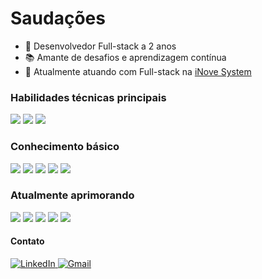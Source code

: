 # Saudações
- 🚀 Desenvolvedor Full-stack a 2 anos
- 📚 Amante de desafios e aprendizagem contínua
- 💼 Atualmente atuando com Full-stack na <a target="_blank" href="https://www.inovesystem.com/">iNove System</a>

### Habilidades técnicas principais
<div>
  <img src="https://img.shields.io/static/v1?label=&message=JavaScript&color=0d1117&style=for-the-badge&logo=JavaScript"/>
  <img src="https://img.shields.io/static/v1?label=&message=React&color=0d1117&style=for-the-badge&logo=React"/>
  <img src="https://img.shields.io/static/v1?label=&message=Next.js&color=0d1117&style=for-the-badge&logo=Next.js"/>
</div>

### Conhecimento básico
<div>
  <img src="https://img.shields.io/static/v1?label=&message=Node JS&color=0d1117&style=for-the-badge&logo=nodedotjs"/>
  <img src="https://img.shields.io/static/v1?label=&message=SQL&color=0d1117&style=for-the-badge&logo=sqlite"/>
  <img src="https://img.shields.io/static/v1?label=&message=TypeScript&color=0d1117&style=for-the-badge&logo=TypeScript"/>
  <img src="https://img.shields.io/static/v1?label=&message=Express&color=0d1117&style=for-the-badge&logo=express"/>
  <img src="https://img.shields.io/static/v1?label=&message=Fastify&color=0d1117&style=for-the-badge&logo=fastify"/>
</div>

### Atualmente aprimorando
<div>
  <img src="https://img.shields.io/static/v1?label=&message=Prisma&color=0d1117&style=for-the-badge&logo=prisma"/>
  <img src="https://img.shields.io/static/v1?label=&message=Docker&color=0d1117&style=for-the-badge&logo=docker"/>
  <img src="https://img.shields.io/static/v1?label=&message=Nest JS&color=0d1117&style=for-the-badge&logo=nestjs"/>
  <img src="https://img.shields.io/static/v1?label=&message=React Native&color=0d1117&style=for-the-badge&logo=React"/>
  <img src="https://img.shields.io/static/v1?label=&message=Electron&color=0d1117&style=for-the-badge&logo=electron"/>
</div>

#### Contato
<a href="https://www.linkedin.com/in/willian-igor-santos/" target="_blank" title="LinkedIn">
  <img src="https://img.shields.io/badge/LinkedIn-%23181717.svg?style=for-the-badge&logo=LinkedIn&logoColor=white&color=0A66C2" alt="LinkedIn" />
</a>

<a href="mailto:willianigordeveloper@gmail.com" target="_blank" title="Gmail">
  <img src="https://img.shields.io/badge/Email-%23181717.svg?style=for-the-badge&logo=Gmail&logoColor=white&color=EA4335" alt="Gmail" />
</a>

